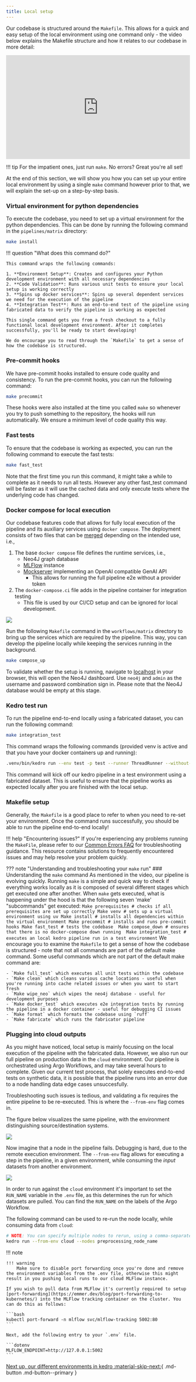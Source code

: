 ```yaml
---
title: Local setup
---
```


Our codebase is structured around the `Makefile`. This allows for a quick and easy setup of the local environment using one command only - the video below explains the Makefile structure and how it relates to our codebase in more detail:

<div style="position: relative; width: 100%; height: 0; padding-bottom: 56.25%;"><iframe src="https://us06web.zoom.us/clips/embed/ghxELqxMExaMh96j_58dMq8UnXaXEcEtSTRVxXf7zXNd5l4OSgdvC5xwANUE1ydp7afd-M42UkQNe_eUJQkCrXIZ.SAPUAWjHFb-sh7Pj" frameborder="0" allowfullscreen="allowfullscreen" style="position: absolute; width: 100%; height: 100%; top: 0; left: 0; "></iframe></div>


!!! tip 
    For the impatient ones, just run `make`. No errors? Great you're all set!

At the end of this section, we will show you how you can set up your entire local environment by using a single `make` command however prior to that, we will explain the set-up on a step-by-step basis.

<!--
TODO wrong place
### Environment Variables Setup

To execute the pipeline directly on your local machine, you'll need to set up your environment variables. We use a two-file system:

1. `.env.defaults` - Contains shared default values and is version controlled. This file includes all available configuration options with default values and documentation.
2. `.env` - Contains your local overrides and credentials (gitignored)

!!! tip
    Start by reviewing `.env.defaults` to understand available configuration options. In most cases, for local executions no overrides are needed. If you do want to override a variable, create the `.env` file and override the necessary variables.

-->

### Virtual environment for python dependencies

To execute the codebase, you need to set up a virtual environment for the python dependencies. This can be done by running the following command in the `pipelines/matrix` directory:

```bash
make install
```

!!! question "What does this command do?"

    This command wraps the following commands:

    1. **Environment Setup**: Creates and configures your Python development environment with all necessary dependencies
    2. **Code Validation**: Runs various unit tests to ensure your local setup is working correctly
    3. **Spins up docker services**: Spins up several dependent services we need for the execution of the pipeline
    4. **Integration Test**: Runs an end-to-end test of the pipeline using fabricated data to verify the pipeline is working as expected

    This single command gets you from a fresh checkout to a fully functional local development environment. After it completes successfully, you'll be ready to start developing!
    
    We do encourage you to read through the `Makefile` to get a sense of how the codebase is structured.


### Pre-commit hooks
We have pre-commit hooks installed to ensure code quality and consistency. To run the pre-commit hooks, you can run the following command:

```bash
make precommit
```

These hooks were also installed at the time you called `make` so whenever you try to push something to the repository, the hooks will run automatically. We ensure a minimum level of code quality this way.

### Fast tests
To ensure that the codebase is working as expected, you can run the following command to execute the fast tests:

```bash
make fast_test
```

Note that the first time you run this command, it might take a while to complete as it
needs to run all tests. However any other fast_test command will be faster as it will use
the cached data and only execute tests where the underlying code has changed.

### Docker compose for local execution

Our codebase features code that allows for fully local execution of the pipeline and
its auxiliary services using `docker compose`. The deployment consists of two files that
can be [merged](https://docs.docker.com/compose/multiple-compose-files/merge/) depending
on the intended use, i.e.,

1. The base `docker compose` file defines the runtime services, i.e.,
    - Neo4J graph database
    - [MLFlow](https://www.mlflow.org/docs/latest/index.html) instance
    - [Mockserver](https://www.mock-server.com/) implementing an OpenAI compatible GenAI API
        - This allows for running the full pipeline e2e without a provider token
2. The `docker-compose.ci` file adds in the pipeline container for integration testing
    - This file is used by our CI/CD setup and can be ignored for local development.

![](../assets/img/docker-compose.drawio.svg)

Run the following `Makefile` command in the `workflows/matrix` directory to bring up the services
which are required by the pipeline. This way, you can develop the pipeline locally while
keeping the services running in the background.

```bash
make compose_up
```

To validate whether the setup is running, navigate to [localhost](http://localhost:7474/) in your browser, this will open the Neo4J dashboard. Use `neo4j` and `admin` as the username and password combination sign in. Please note that the Neo4J database would be empty at this stage.

### Kedro test run

To run the pipeline end-to-end locally using a fabricated dataset, you can run the following command:

```bash
make integration_test
```
This command wraps the following commands (provided venv is active and that you have your docker containers up and running):
```bash
.venv/bin/kedro run --env test -p test --runner ThreadRunner --without-tags xgc,not-shared
```
This command will kick off our kedro pipeline in a test environment using a fabricated dataset. This is useful to ensure that the pipeline works as expected locally after you are finished with the local setup.

### Makefile setup

Generally, the `Makefile` is a good place to refer to when you need to re-set your environment. Once the command runs successfully, you should be able to run the pipeline end-to-end locally!

!!! help "Encountering issues?"
    If you're experiencing any problems running the `MakeFile`, please refer to our [Common Errors FAQ](../FAQ/common_errors.md) for troubleshooting guidance. This resource contains solutions to frequently encountered issues and may help resolve your problem quickly.


??? note "Understanding and troubleshooting your `make` run"
    ### Understanding the `make` command
    As mentioned in the video, our pipeline is evolving quickly. Running `make` is a simple and quick way to check if everything works locally as it is composed of several different stages which get executed one after another. When `make` gets executed, what is happening under the hood is that the following seven 'make' "subcommands" get executed:
    ```
    Make prerequisites # checks if all prerequisites are set up correctly
    Make venv # sets up a virtual environment using uv
    Make install # installs all dependencies within the virtual environment
    Make precommit # installs and runs pre-commit hooks
    Make fast_test # tests the codebase 
    Make compose_down # ensures that there is no docker-compose down running 
    Make integration_test # executes an local kedro pipeline run in a test environment
    ```
    We encourage you to examine the `Makefile` to get a sense of how the codebase is structured - note that not all commands are part of the default make command. Some useful commands which are not part of the default make command are:

    - `Make full_test` which executes all unit tests within the codebase
    - `Make clean` which cleans various cache locations - useful when you're running into cache related issues or when you want to start fresh
    - `Make wipe_neo` which wipes the neo4j database - useful for development purposes
    - `Make docker_test` which executes e2e integration tests by running the pipeline in a docker container - useful for debugging CI issues 
    - `Make format` which formats the codebase using `ruff`
    - `Make fabricate` which runs the fabricator pipeline

### Plugging into cloud outputs

As you might have noticed, local setup is mainly focusing on the local execution of the pipeline with the fabricated data. However, we also run our full pipeline on production data in the `cloud` environment. Our pipeline is orchestrated using Argo Workflows, and may take several hours to complete. Given our current test process, that solely executes end-to-end tests on synthetic data, it is possible that the pipeline runs into an error due to a node handling data edge cases unsuccesfully.

Troubleshooting such issues is tedious, and validating a fix requires the entire pipeline to be re-executed. This is where the `--from-env` flag comes in.

The figure below visualizes the same pipeline, with the environment distinguishing source/destination systems.

![](../assets/img/from-env-pipeline.drawio.svg)

Now imagine that a node in the pipeline fails. Debugging is hard, due to the remote execution environment. The `--from-env` flag allows for executing a step in the pipeline, in a given environment, while consuming the _input_ datasets from another environment.

![](../assets/img/from-env-run.drawio.svg)

In order to run against the `cloud` environment it's important to set the `RUN_NAME` variable in the `.env` file, as this determines the run for which datasets are pulled. You can find the `RUN_NAME` on the labels of the Argo Workflow.

The following command can be used to re-run the node locally, while consuming data from `cloud`:

```bash
# NOTE: You can specify multiple nodes to rerun, using a comma-separated list
kedro run --from-env cloud --nodes preprocessing_node_name
```

!!! note 

    !!! warning
        Make sure to disable port forwarding once you're done and remove the environment variables from the .env file, otherwise this might result in you pushing local runs to our cloud MLFlow instance.
    
    If you wish to pull data from MLFlow it's currently required to setup [port-forwarding](https://emmer.dev/blog/port-forwarding-to-kubernetes/) into the MLFlow tracking container on the cluster. You can do this as follows:

    ```bash
    kubectl port-forward -n mlflow svc/mlflow-tracking 5002:80
    ```

    Next, add the following entry to your `.env` file.

    ```dotenv
    MLFLOW_ENDPOINT=http://127.0.0.1:5002
    ```

[Next up, our different environments in kedro :material-skip-next:](./environments_overview.md){ .md-button .md-button--primary }
